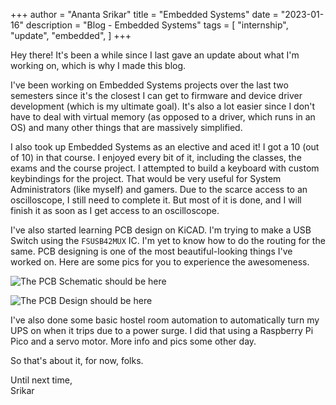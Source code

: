 +++
author = "Ananta Srikar"
title = "Embedded Systems"
date = "2023-01-16"
description = "Blog - Embedded Systems"
tags = [
    "internship",
    "update",
	"embedded",
]
+++

Hey there! It's been a while since I last gave an update about what I'm working on, which is why I made this blog.

I've been working on Embedded Systems projects over the last two semesters since it's the closest I can get to firmware and device driver development (which is my ultimate goal). It's also a lot easier since I don't have to deal with virtual memory (as opposed to a driver, which runs in an OS) and many other things that are massively simplified.

I also took up Embedded Systems as an elective and aced it! I got a 10 (out of 10) in that course. I enjoyed every bit of it, including the classes, the exams and the course project. I attempted to build a keyboard with custom keybindings for the project. That would be very useful for System Administrators (like myself) and gamers. Due to the scarce access to an oscilloscope, I still need to complete it. But most of it is done, and I will finish it as soon as I get access to an oscilloscope.

I've also started learning PCB design on KiCAD. I'm trying to make a USB Switch using the `FSUSB42MUX` IC. I'm yet to know how to do the routing for the same. PCB designing is one of the most beautiful-looking things I've worked on. Here are some pics for you to experience the awesomeness.

![The PCB Schematic should be here](/images/blog/fusb42mux-schematic.png)

![The PCB Design should be here](/images/blog/fusb42mux-pcb.png)

I've also done some basic hostel room automation to automatically turn my UPS on when it trips due to a power surge. I did that using a Raspberry Pi Pico and a servo motor. More info and pics some other day.

So that's about it, for now, folks.

Until next time,\
Srikar